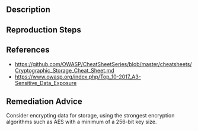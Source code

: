 ## Description


## Reproduction Steps


## References

- https://github.com/OWASP/CheatSheetSeries/blob/master/cheatsheets/Cryptographic_Storage_Cheat_Sheet.md
- https://www.owasp.org/index.php/Top_10-2017_A3-Sensitive_Data_Exposure


## Remediation Advice

Consider encrypting data for storage, using the strongest encryption algorithms such as AES with a minimum of a 256-bit key size.

